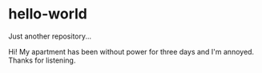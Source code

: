 # hello-world
Just another repository...

Hi! My apartment has been without power for three days and I'm annoyed. Thanks for listening.
